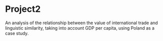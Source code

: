 # Project2
An analysis of the relationship between the value of international trade and linguistic similarity, taking into account GDP per capita, using Poland as a case study.
